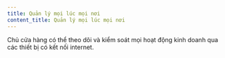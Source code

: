 ```yaml
---
title: Quản lý mọi lúc mọi nơi
content_title: Quản lý mọi lúc mọi nơi
---
```

Chủ cửa hàng có thể theo dõi và kiểm soát mọi hoạt động kinh doanh qua các thiết bị có kết nối internet.
